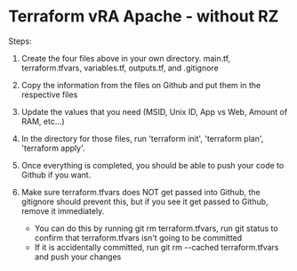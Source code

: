 # Terraform vRA Apache - without RZ

Steps:

1) Create the four files above in your own directory. main.tf, terraform.tfvars, variables.tf, outputs.tf, and .gitignore

2) Copy the information from the files on Github and put them in the respective files

3) Update the values that you need (MSID, Unix ID, App vs Web, Amount of RAM, etc...)

4) In the directory for those files, run 'terraform init', 'terraform plan', 'terraform apply'.

5) Once everything is completed, you should be able to push your code to Github if you want.

6) Make sure terraform.tfvars does NOT get passed into Github, the gitignore should prevent this, but if you see it get passed to Github, remove it immediately.
    - You can do this by running git rm terraform.tfvars, run git status to confirm that terraform.tfvars isn't going to be committed
    - If it is accidentally committed, run git rm --cached terraform.tfvars and push your changes